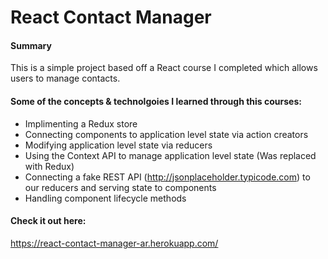 # React Contact Manager

#### Summary

This is a simple project based off a React course I completed which allows users to manage contacts.

#### Some of the concepts & technolgoies I learned through this courses:

- Implimenting a Redux store
- Connecting components to application level state via action creators
- Modifying application level state via reducers
- Using the Context API to manage application level state (Was replaced with Redux)
- Connecting a fake REST API (http://jsonplaceholder.typicode.com) to our reducers and serving state to components
- Handling component lifecycle methods

#### Check it out here:

https://react-contact-manager-ar.herokuapp.com/

